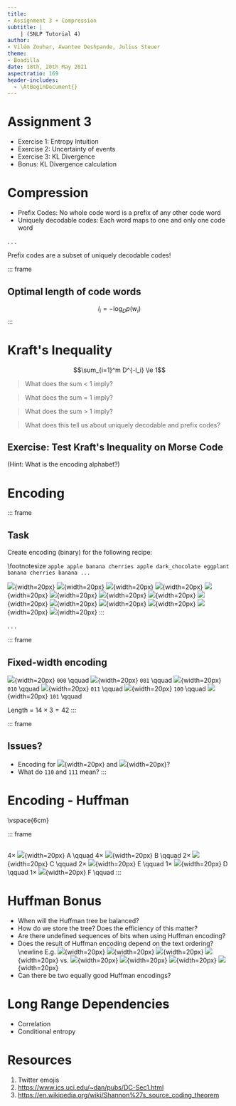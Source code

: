 ```yaml
---
title:
- Assignment 3 + Compression
subtitle: |
    | (SNLP Tutorial 4)
author:
- Vilém Zouhar, Awantee Deshpande, Julius Steuer
theme:
- Boadilla
date: 18th, 20th May 2021
aspectratio: 169
header-includes:
  - \AtBeginDocument{}
---
```


# Assignment 3

- Exercise 1: Entropy Intuition
- Exercise 2: Uncertainty of events
- Exercise 3: KL Divergence
- Bonus: KL Divergence calculation

# Compression

- Prefix Codes: No whole code word is a prefix of any other code word 
- Uniquely decodable codes: Each word maps to one and only one code word

. . .

Prefix codes are a subset of uniquely decodable codes!

::: frame
## Optimal length of code words
$$l_i = -\log_D p(w_i)$$ <!--What does this imply? The most frequent words will have the shortest code lengths -->
:::

# Kraft's Inequality

$$\sum_{i=1}^m D^{-l_i} \le 1$$

> What does the sum < 1 imply? <!-- Redundancy -->

> What does the sum = 1 imply? <!-- Complete code -->

> What does the sum > 1 imply? <!-- Not uniquely decodable -->

> What does this tell us about uniquely decodable and prefix codes? <!-- Given a uniquely decodable code, we can construct a prefix code with the same lengths --->

## Exercise: Test Kraft's Inequality on Morse Code
(Hint: What is the encoding alphabet?)

# Encoding

::: frame
## Task
Create encoding (binary) for the following recipe: 

\footnotesize `apple apple banana cherries apple dark_chocolate eggplant banana cherries banana ...`

![](img/apple.png){width=20px}
![](img/apple.png){width=20px}
![](img/banana.png){width=20px}
![](img/banana.png){width=20px}
![](img/cherries.png){width=20px}
![](img/apple.png){width=20px}
![](img/dark_chocolate.png){width=20px}
![](img/eggplant.png){width=20px}
![](img/banana.png){width=20px}
![](img/cherries.png){width=20px}
![](img/banana.png){width=20px}
![](img/apple.png){width=20px}
![](img/eggplant.png){width=20px}
![](img/fries.png){width=20px}
:::

. . .

::: frame
## Fixed-width encoding
![](img/apple.png){width=20px} `000` \qquad
![](img/banana.png){width=20px} `001`  \qquad
![](img/cherries.png){width=20px} `010` \qquad
![](img/dark_chocolate.png){width=20px} `011` \qquad
![](img/eggplant.png){width=20px} `100` \qquad
![](img/fries.png){width=20px} `101` \qquad

Length = $14 \times 3 = 42$ 
:::

::: frame
## Issues?
- Encoding for ![](img/apple.png){width=20px} and ![](img/dark_chocolate.png){width=20px}?
- What do `110` and `111` mean? <!-- Are we underutilizing the channel?  -->
:::

# Encoding - Huffman

<!-- space for showing of huffman -->

\vspace{6cm}

::: frame
##
$4\times$ ![](img/apple.png){width=20px} A \qquad
$4\times$ ![](img/banana.png){width=20px} B \qquad 
$2\times$ ![](img/cherries.png){width=20px} C \qquad
$2\times$ ![](img/eggplant.png){width=20px} E \qquad
$1\times$ ![](img/dark_chocolate.png){width=20px} D \qquad
$1\times$ ![](img/fries.png){width=20px} F \qquad
:::

# Huffman Bonus

- When will the Huffman tree be balanced?
- How do we store the tree? Does the efficiency of this matter? 
- Are there undefined sequences of bits when using Huffman encoding? <!-- at most one -->
- Does the result of Huffman encoding depend on the text ordering? \newline
E.g. 
![](img/apple.png){width=20px}
![](img/banana.png){width=20px}
![](img/banana.png){width=20px}
![](img/dark_chocolate.png){width=20px}
vs.
![](img/banana.png){width=20px}
![](img/dark_chocolate.png){width=20px}
![](img/apple.png){width=20px}
![](img/banana.png){width=20px}
- Can there be two equally good Huffman encodings?

# Long Range Dependencies

- Correlation
- Conditional entropy

# Resources

1. Twitter emojis
2. https://www.ics.uci.edu/~dan/pubs/DC-Sec1.html
3. https://en.wikipedia.org/wiki/Shannon%27s_source_coding_theorem

